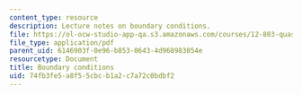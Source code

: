 ```yaml
---
content_type: resource
description: Lecture notes on boundary conditions.
file: https://ol-ocw-studio-app-qa.s3.amazonaws.com/courses/12-803-quasi-balanced-circulations-in-oceans-and-atmospheres-fall-2009/74fb3fe5a8f55cbcb1a2c7a72c0bdbf2_MIT12_803F09_lec11.pdf
file_type: application/pdf
parent_uid: 6146903f-0e96-b853-0643-4d968983054e
resourcetype: Document
title: Boundary conditions
uid: 74fb3fe5-a8f5-5cbc-b1a2-c7a72c0bdbf2
---
```

